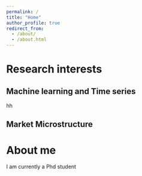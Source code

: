 ```yaml
---
permalink: /
title: "Home"
author_profile: true
redirect_from: 
  - /about/
  - /about.html
---
```


Research interests
======
  Machine learning and Time series
  ------
  hh

  Market Microstructure 
  ------ 
About me
======
I am currently a Phd student
